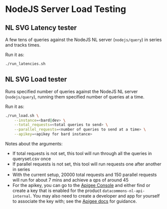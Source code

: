 # NodeJS Server Load Testing

## NL SVG Latency tester

A few tens of queries against the NodeJS NL server (`nodejs/query`) in series and tracks times.

Run it as:

```bash
./run_latencies.sh
```

## NL SVG Load tester

Runs specified number of queries against the NodeJS NL server (`nodejs/query`), running them specified number of queries at a time.

Run it as:

```bash
./run_load.sh \
    --instance=<bard|dev> \
    --total_requests=<total queries to send> \
    --parallel_requests=<number of queries to send at a time> \
    --apikey=<apikey for bard instance>
```

Notes about the arguments:

- If total requests is not set, this tool will run through all the queries in queryset.csv once
- If parallel requests is not set, this tool will run requests one after another in series
- With the current setup, 20000 total requests and 150 parallel requests will run for about 7 mins and achieve a qps of around 45
- For the apikey, you can go to the [Apigee Console](https://pantheon.corp.google.com/apigee/apps?mods=-monitoring_api_staging&project=datcom-apigee) and either find or create a key that is enabled for the product `datacommons-nl-api-internal`. You may also need to create a developer and app for yourself to associate the key with; see the [Apigee docs](https://cloud.google.com/apigee/docs/api-platform/security/api-keys) for guidance.

